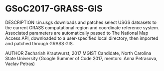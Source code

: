 # GSoC2017-GRASS-GIS

DESCRIPTION
r.in.usgs downloads and patches select USGS datsasets to the current GRASS computational region and coordinate reference system. Associated parameters are automatically passed to The National Map Access API, downloaded to a user-specified local directory, then imported and patched through GRASS GIS.

AUTHOR
Zechariah Krautwurst, 2017 MGIST Candidate, North Carolina State University
(Google Summer of Code 2017, mentors: Anna Petrasova, Vaclav Petras)


